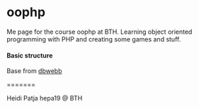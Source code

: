 # oophp

Me page for the course oophp at BTH. Learning object oriented programming with PHP and creating some games and stuff.

#### Basic structure
Base from [dbwebb](https://github.com/dbwebb-se/oophp)

=======

Heidi Patja
hepa19 @ BTH
